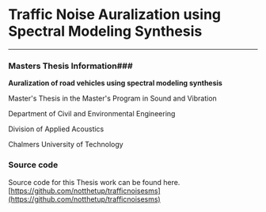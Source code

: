 # Traffic Noise Auralization using Spectral Modeling Synthesis #

<hr>

### Masters Thesis Information###

__Auralization of road vehicles using spectral modeling synthesis__

Master's Thesis in the Master's Program in Sound and Vibration

Department of Civil and Environmental Engineering

Division of Applied Acoustics

Chalmers University of Technology


### Source code ###

Source code for this Thesis work can be found here. [https://github.com/notthetup/trafficnoisesms](https://github.com/notthetup/trafficnoisesms)

